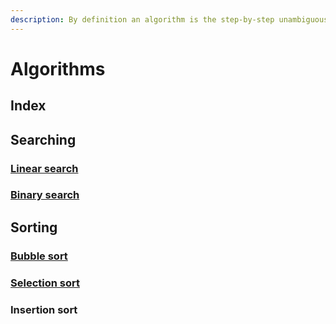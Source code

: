 ```yaml
---
description: By definition an algorithm is the step-by-step unambiguous instructions to solve a problem.
---
```


# Algorithms

## Index

## Searching
### [Linear search](searching/linear-search.md)
### [Binary search](searching/binary-search.md)

## Sorting
### [Bubble sort](sorting/bubble-sort.md)
### [Selection sort](sorting/selection-sort.md)
### Insertion sort

